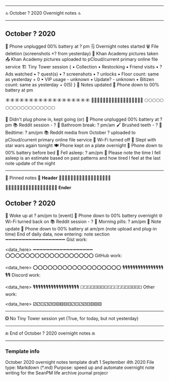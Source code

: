 
***

🔝 October ? 2020 Overnight notes 🔝

******************************
## October ? 2020

🔋 Phone unplugged 00% battery at ? pm
🗒 Overnight notes started
🗑 File deletion (screenshots ×? from yesterday)
🌲 Khan Academy pictures taken
📤 Khan Academy pictures uploaded to pCloud/current primary online file service
🏗 Tiny Tower session {
▪ Collection
▪ Restocking
▪ Friend visits
▪ ? Ads watched
▪ ? quest(s)
▪ ? screenshots
▪ ? unlocks
▪ Floor count: same as yesterday + 0
▪ VIP usage - unknown
▪ Update? - unknown
▪ Bitizen count: same as yesterday + 0(5)
}
📃 Notes updated
🔋 Phone down to 00% battery at pm

☀️☀️☀️☀️☀️☀️☀️☀️☀️☀️☀️☀️☀️☀️☀️☀️☀️☀️
🌚🌑🌑🌑🌑🌑🌑🌑🌑🌑🌑🌑🌑🌑🌑🌑🌑🌚
🌕🌕🌕🌕🌕🌕🌕🌕🌕🌕🌕🌕🌕🌕🌕🌕🌕🌕

🔋 Didn't plug phone in, kept going (or)
🔋 Phone unplugged 00% battery at ? pm
📚 Reddit session - ?
🚽 Bathroom break: ? pm/am
🖌 Brushed teeth - ?
🛌 Bedtime: ? am/pm
📚 Reddit media from October ? uploaded to pCloud/current primary online file service
📴 Wi-Fi turned off
🐻 Slept with star wars again tonight
🍽 Phone kept on a plate overnight
🔋 Phone down to 00% battery before bed
🌉 Fell asleep: ? am/pm
💬 Please note the time I fell asleep is an estimate based on past patterns and how tired I feel at the last note update of the night

***

📌 Pinned notes 📍
**Header**
🔶️🔶️🔶️🔶️🔶️🔶️🔶️🔶️🔶️🔶️🔶️🔶️🔶️🔶️🔶️🔶️🔶️🔶️

🔸️🔸️🔸️🔸️🔸️🔸️🔸️🔸️🔸️🔸️🔸️🔸️🔸️🔸️🔸️🔸️🔸️🔸️
**Ender**

## October ? 2020

🌅 Woke up at ? am/pm to [event]
🔋 Phone down to 00% battery overnight
🌐 Wi-Fi turned back on
📚 Reddit session - ?
💊 Morning pills: ? am/pm
📄 Note update
🔋 Phone down to 00% battery at am/pm (note upload and plug-in time)
End of daily data, now entering: note section
➖➖➖➖➖➖➖➖➖➖➖➖➖➖➖➖➖➖
Gist work:

<data_here>
➖➖➖➖➖➖➖➖➖➖➖➖➖➖➖➖➖➖
⭕⭕⭕⭕⭕⭕⭕⭕⭕⭕⭕⭕⭕⭕⭕⭕⭕⭕
GitHub work:

<data_here>
⭕⭕⭕⭕⭕⭕⭕⭕⭕⭕⭕⭕⭕⭕⭕⭕⭕⭕
🎙🎙🎙🎙🎙🎙🎙🎙🎙🎙🎙🎙🎙🎙🎙🎙🎙🎙
Discord work:

<data_here>
🎙🎙🎙🎙🎙🎙🎙🎙🎙🎙🎙🎙🎙🎙🎙🎙🎙🎙
⚀⚁⚂⚃⚄⚅⚄⚃⚂⚁⚀⚁⚂⚃⚄⚅⚄⚃
Other work:

<data_here>
⚂⚁⚀⚁⚂⚃⚄⚅⚄⚃⚁⚀⚁⚂⚃⚄⚅⚄
***

❎ No Tiny Tower session yet (True, for today, but not yesterday)
******************************
🔚 End of October ? 2020 overnight notes 🔚

***

### Template info

October 2020 overnight notes template draft 1 September 4th 2020
File type: Markdown (*.md)
Purpose: speed up and automate overnight note writing for the SeanPM life archive journal projecr
